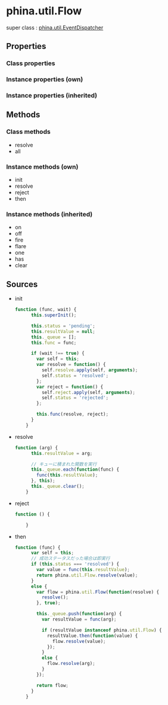 # phina.util.Flow

super class : [phina.util.EventDispatcher](phina.util.EventDispatcher.md)

## Properties

### Class properties


### Instance properties (own)


### Instance properties (inherited)


## Methods

### Class methods

* resolve
* all

### Instance methods (own)

* init
* resolve
* reject
* then

### Instance methods (inherited)

* on
* off
* fire
* flare
* one
* has
* clear

## Sources

* init
  ```javascript
  function (func, wait) {
        this.superInit();
  
        this.status = 'pending';
        this.resultValue = null;
        this._queue = [];
        this.func = func;
  
        if (wait !== true) {
          var self = this;
          var resolve = function() {
            self.resolve.apply(self, arguments);
            self.status = 'resolved';
          };
          var reject = function() {
            self.reject.apply(self, arguments);
            self.status = 'rejected';
          };
  
          this.func(resolve, reject);
        }
      }
  ```
* resolve
  ```javascript
  function (arg) {
        this.resultValue = arg;
  
        // キューに積まれた関数を実行
        this._queue.each(function(func) {
          func(this.resultValue);
        }, this);
        this._queue.clear();
      }
  ```
* reject
  ```javascript
  function () {
  
      }
  ```
* then
  ```javascript
  function (func) {
        var self = this;
        // 成功ステータスだった場合は即実行
        if (this.status === 'resolved') {
          var value = func(this.resultValue);
          return phina.util.Flow.resolve(value);
        }
        else {
          var flow = phina.util.Flow(function(resolve) {
            resolve();
          }, true);
  
          this._queue.push(function(arg) {
            var resultValue = func(arg);
  
            if (resultValue instanceof phina.util.Flow) {
              resultValue.then(function(value) {
                flow.resolve(value);
              });
            }
            else {
              flow.resolve(arg);
            }
          });
  
          return flow;
        }
      }
  ```

